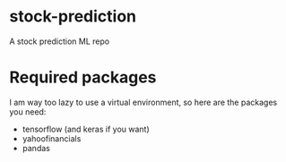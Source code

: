 # stock-prediction

A stock prediction ML repo

# Required packages

I am way too lazy to use a virtual environment, so here are the packages you need:

- tensorflow (and keras if you want)
- yahoofinancials
- pandas
